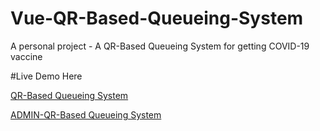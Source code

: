 # Vue-QR-Based-Queueing-System
A personal project - A QR-Based Queueing System for getting COVID-19 vaccine

#Live Demo Here

[QR-Based Queueing System](https://sehcqs.herokuapp.com/)

[ADMIN-QR-Based Queueing System](https://admin-sehcqs.herokuapp.com/)
